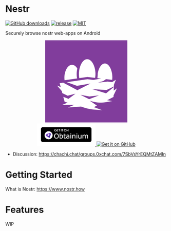 # Nestr
[![GitHub downloads](https://img.shields.io/github/downloads/KoalaSat/nestr/total?label=Downloads&labelColor=27303D&color=0D1117&logo=github&logoColor=FFFFFF&style=flat)](https://github.com/KoalaSat/nestr/releases)
[![release](https://img.shields.io/github/v/release/KoalaSat/nestr)](https://github.com/KoalaSat/nostros/nestr)
[![MIT](https://img.shields.io/badge/license-MIT-blue)](https://github.com/KoalaSat/nestr/blob/main/LICENSE)

 Securely browse nostr web-apps on Android

<div align="center">
    <img src="./app/src/main/res/playstore-icon.png" alt="Description of Image"  height="256"/>
</div>
<div align="center">
    <a href="https://github.com/ImranR98/Obtainium" target="_blank">
        <img src="./docs/obtainium.png" alt="Get it on Obtaininum" height="70" />
    </a>
<!--     <a src="https://github.com/zapstore/zapstore-cli" target="_blank">
        <img src="./docs/obtainium.png alt="Get it on Zap.Store" height="70" />
    </a> -->
    <a href="https://github.com/KoalaSat/nestr/releases" target="_blank">
        <img src="https://github.com/machiav3lli/oandbackupx/raw/034b226cea5c1b30eb4f6a6f313e4dadcbb0ece4/badge_github.png" alt="Get it on GitHub" height="70">
    </a>
</div>

- Discussion: https://chachi.chat/groups.0xchat.com/7SbVsYrEQMtZAMIn

# Getting Started

What is Nostr: https://www.nostr.how

# Features

WIP
